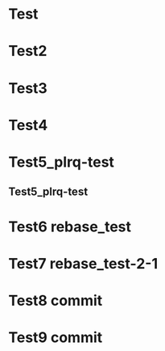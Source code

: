 # Test
# Test2
# Test3
# Test4
# Test5_plrq-test
## Test5_plrq-test
# Test6 rebase_test
# Test7 rebase_test-2-1
# Test8 commit
# Test9 commit